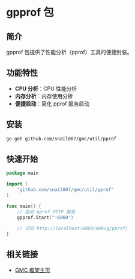 # gpprof 包

## 简介

gpprof 包提供了性能分析（pprof）工具的便捷封装。

## 功能特性

- **CPU 分析**：CPU 性能分析
- **内存分析**：内存使用分析
- **便捷启动**：简化 pprof 服务启动

## 安装

```bash
go get github.com/snail007/gmc/util/pprof
```

## 快速开始

```go
package main

import (
    "github.com/snail007/gmc/util/pprof"
)

func main() {
    // 启动 pprof HTTP 服务
    gpprof.Start(":6060")
    
    // 访问 http://localhost:6060/debug/pprof/
}
```

## 相关链接

- [GMC 框架主页](https://github.com/snail007/gmc)
